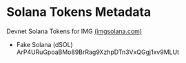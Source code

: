 # Solana Tokens Metadata
Devnet Solana Tokens for IMG [(imgsolana.com)](https://imgsolana.com/)
 - Fake Solana (dSOL) ArP4URuGpoaBMo89BrRag9XzhpDTn3VxQGgj1xv9MLUt
